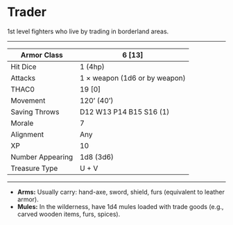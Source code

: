 # Trader

1st level fighters who live by trading in borderland areas.

------

| Armor Class     | 6 [13]                        |
| ---------------- | ----------------------------- |
| Hit Dice         | 1 (4hp)                       |
| Attacks          | 1 × weapon (1d6 or by weapon) |
| THAC0            | 19 [0]                        |
| Movement         | 120’ (40’)                    |
| Saving Throws    | D12 W13 P14 B15 S16 (1)       |
| Morale           | 7                             |
| Alignment        | Any                           |
| XP               | 10                            |
| Number Appearing | 1d8 (3d6)                     |
| Treasure Type    | U + V                         |

------

- **Arms:** Usually carry: hand-axe, sword, shield, furs (equivalent to leather armor).
- **Mules:** In the wilderness, have 1d4 mules loaded with trade goods (e.g., carved wooden items, furs, spices).